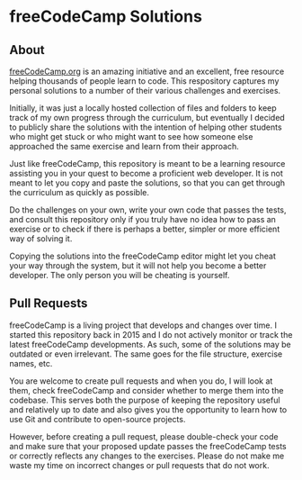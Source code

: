 # freeCodeCamp Solutions

## About
[freeCodeCamp.org](https://www.freecodecamp.org/) is an amazing initiative and an excellent, free resource helping thousands of people learn to code. This respository captures my personal solutions to a number of their various challenges and exercises. 

Initially, it was just a locally hosted collection of files and folders to keep track of my own progress through the curriculum, but eventually I decided to publicly share the solutions with the intention of helping other students who might get stuck or who might want to see how someone else approached the same exercise and learn from their approach.

Just like freeCodeCamp, this repository is meant to be a learning resource assisting you in your quest to become a proficient web developer. It is not meant to let you copy and paste the solutions, so that you can get through the curriculum as quickly as possible. 

Do the challenges on your own, write your own code that passes the tests, and consult this repository only if you truly have no idea how to pass an exercise or to check if there is perhaps a better, simpler or more efficient way of solving it. 

Copying the solutions into the freeCodeCamp editor might let you cheat your way through the system, but it will not help you become a better developer. The only person you will be cheating is yourself. 

## Pull Requests
freeCodeCamp is a living project that develops and changes over time. I started this repository back in 2015 and I do not actively monitor or track the latest freeCodeCamp developments. As such, some of the solutions may be outdated or even irrelevant. The same goes for the file structure, exercise names, etc.

You are welcome to create pull requests and when you do, I will look at them, check freeCodeCamp and consider whether to merge them into the codebase. This serves both the purpose of keeping the repository useful and relatively up to date and also gives you the opportunity to learn how to use Git and contribute to open-source projects. 

However, before creating a pull request, please double-check your code and make sure that your proposed update passes the freeCodeCamp tests or correctly reflects any changes to the exercises. Please do not make me waste my time on incorrect changes or pull requests that do not work.